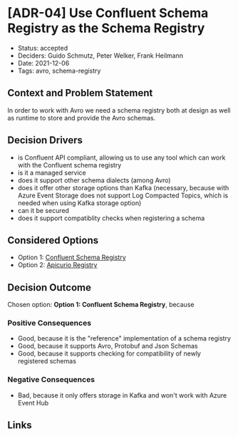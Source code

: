 # [ADR-04] Use Confluent Schema Registry as the Schema Registry

- Status: accepted 
- Deciders: Guido Schmutz, Peter Welker, Frank Heilmann
- Date: 2021-12-06 
- Tags: avro, schema-registry

## Context and Problem Statement

In order to work with Avro we need a schema registry both at design as well as runtime to store and provide the Avro schemas.

## Decision Drivers <!-- optional -->

 * is Confluent API compliant, allowing us to use any tool which can work with the Confluent schema registry
 * is it a managed service
 * does it support other schema dialects (among Avro)
 * does it offer other storage options than Kafka (necessary, because with Azure Event Storage does not support Log Compacted Topics, which is needed when using Kafka storage option)
 * can it be secured
 * does it support compatiblity checks when registering a schema

## Considered Options

- Option 1: [Confluent Schema Registry](https://docs.confluent.io/platform/current/schema-registry/index.html)
- Option 2: [Apicurio Registry](https://www.apicur.io/registry/)

## Decision Outcome

Chosen option: **Option 1: Confluent Schema Registry**, because 

### Positive Consequences <!-- optional --> 
 
- Good, because it is the "reference" implementation of a schema registry
- Good, because it supports Avro, Protobuf and Json Schemas
- Good, because it supports checking for compatibility of newly registered schemas

### Negative Consequences <!-- optional -->

- Bad, because it only offers storage in Kafka and won't work with Azure Event Hub

## Links <!-- optional -->

